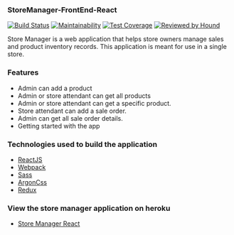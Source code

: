 ### StoreManager-FrontEnd-React
[![Build Status](https://travis-ci.org/mariamiah/Store-Manager-React.svg?branch=develop)](https://travis-ci.org/mariamiah/Store-Manager-React)
[![Maintainability](https://api.codeclimate.com/v1/badges/a7c7405806603d145995/maintainability)](https://codeclimate.com/github/mariamiah/Store-Manager-React/maintainability)
[![Test Coverage](https://api.codeclimate.com/v1/badges/a7c7405806603d145995/test_coverage)](https://codeclimate.com/github/mariamiah/Store-Manager-React/test_coverage)
[![Reviewed by Hound](https://img.shields.io/badge/Reviewed_by-Hound-8E64B0.svg)](https://houndci.com)

Store Manager is a web application that helps store owners manage sales and product inventory records. This application is meant for use in a single store.

### Features
- Admin can add a product
- Admin or store attendant can get all products
- Admin or store attendant can get a specific product.
- Store attendant can add a sale order.
- Admin can get all sale order details.
- Getting started with the app

### Technologies used to build the application
- [ReactJS](https://reactjs.org)
- [Webpack](https://webpack.js.org/)
- [Sass](https://sass-lang.com/)
- [ArgonCss](https://demos.creative-tim.com/argon-design-system/docs/getting-started/quick-start.html)
- [Redux](https://redux.js.org/)

### View the store manager application on heroku
- [Store Manager React](https://storemanager13react.herokuapp.com/)

